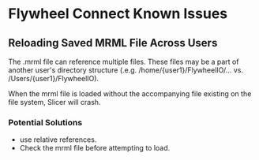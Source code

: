 # Flywheel Connect Known Issues

## Reloading Saved MRML File Across Users
The .mrml file can reference multiple files.  These files may be a part of another user's directory structure (.e.g. /home/{user1}/FlywheelIO/... vs. /Users/{user1}/FlywheelIO).

When the mrml file is loaded without the accompanying file existing on the file system, Slicer will crash.

### Potential Solutions
- use relative references.
- Check the mrml file before attempting to load.
